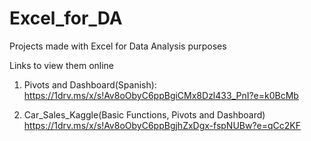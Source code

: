 # Excel_for_DA

Projects made with Excel for Data Analysis purposes

Links to view them online

1. Pivots and Dashboard(Spanish):
https://1drv.ms/x/s!Av8oObyC6ppBgiCMx8Dzl433_PnI?e=k0BcMb

2. Car_Sales_Kaggle(Basic Functions, Pivots and Dashboard)
https://1drv.ms/x/s!Av8oObyC6ppBgjhZxDgx-fspNUBw?e=qCc2KF
